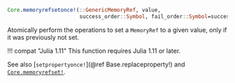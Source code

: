 ```julia
Core.memoryrefsetonce!(::GenericMemoryRef, value,
                       success_order::Symbol, fail_order::Symbol=success_order, boundscheck::Bool) -> success::Bool
```

Atomically perform the operations to set a `MemoryRef` to a given value, only if it was previously not set.

!!! compat "Julia 1.11"
    This function requires Julia 1.11 or later.


See also [`setpropertyonce!`](@ref Base.replaceproperty!) and [`Core.memoryrefset!`](@ref).
